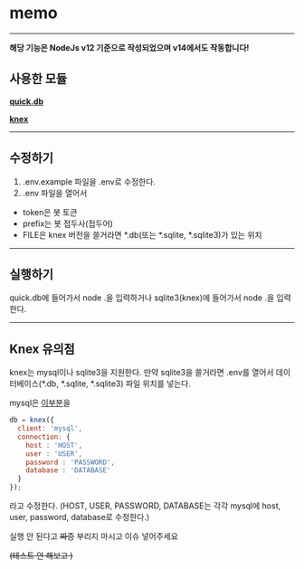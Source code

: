 # memo
-------------------------------------------------
**해당 기능은 NodeJs v12 기준으로 작성되었으며 v14에서도 작동합니다!**

사용한 모듈
-------------------------------------------------

[**quick.db**](https://www.npmjs.com/package/quick.db)

[**knex**](https://www.npmjs.com/package/knex)

-------------------------------------------------

수정하기
-------------------------------------------------

1. .env.example 파일을 .env로 수정한다.
2. .env 파일을 열어서
  - token은 봇 토큰
  - prefix는 봇 접두사(접두어)
  - FILE은 knex 버전을 쓸거라면 \*.db(또는 \*.sqlite, \*.sqlite3)가 있는 위치

-------------------------------------------------


실행하기
-------------------------------------------------

quick.db에 들어가서 node .을 입력하거나
sqlite3(knex)에 들어가서 node .을 입력한다.

-------------------------------------------------

Knex 유의점
-------------------------------------------------
knex는 mysql이나 sqlite3을 지원한다.
만약 sqlite3을 쓸거라면 .env를 열어서 데이터베이스(\*.db, \*.sqlite, \*.sqlite3) 파일 위치를 넣는다.

mysql은 [이부분](https://github.com/turtle85917/memo/blob/e9f76637c8d1a0a346cd0d3f78da0fc5779e8525/sqlite3(knex)/memo.js#L2)을

```js
db = knex({
  client: 'mysql',
  connection: {
    host : 'HOST',
    user : 'USER',
    password : 'PASSWORD',
    database : 'DATABASE'
  }
});
```

라고 수정한다. (HOST, USER, PASSWORD, DATABASE는 각각 mysql에 host, user, password, database로 수정한다.)











실행 안 된다고 ~~짜증~~ 부리지 마시고 이슈 넣어주세요

~~(테스트 안 해보고 )~~
